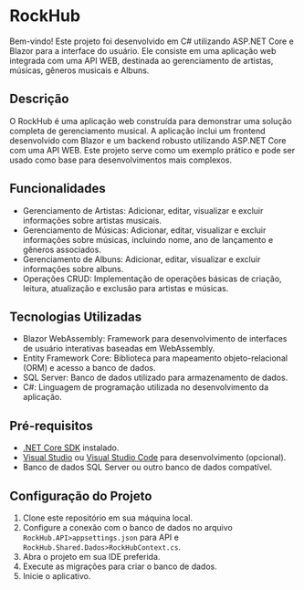 # RockHub

Bem-vindo! Este projeto foi desenvolvido em C# utilizando ASP.NET Core e Blazor para a interface do usuário. 
Ele consiste em uma aplicação web integrada com uma API WEB, destinada ao gerenciamento de artistas, músicas, gêneros musicais e Albuns.

## Descrição

O RockHub é uma aplicação web construída para demonstrar uma solução completa de gerenciamento musical. 
A aplicação inclui um frontend desenvolvido com Blazor e um backend robusto utilizando ASP.NET Core com uma API WEB. 
Este projeto serve como um exemplo prático e pode ser usado como base para desenvolvimentos mais complexos.

## Funcionalidades

- Gerenciamento de Artistas: Adicionar, editar, visualizar e excluir informações sobre artistas musicais.
- Gerenciamento de Músicas: Adicionar, editar, visualizar e excluir informações sobre músicas, incluindo nome, ano de lançamento e gêneros associados.
- Gerenciamento de Albuns: Adicionar, editar, visualizar e excluir informações sobre albuns.
- Operações CRUD: Implementação de operações básicas de criação, leitura, atualização e exclusão para artistas e músicas.


## Tecnologias Utilizadas

- Blazor WebAssembly: Framework para desenvolvimento de interfaces de usuário interativas baseadas em WebAssembly.
- Entity Framework Core: Biblioteca para mapeamento objeto-relacional (ORM) e acesso a banco de dados.
- SQL Server: Banco de dados utilizado para armazenamento de dados.
- C#: Linguagem de programação utilizada no desenvolvimento da aplicação.

## Pré-requisitos

- [.NET Core SDK](https://dotnet.microsoft.com/download) instalado.
- [Visual Studio](https://visualstudio.microsoft.com/) ou [Visual Studio Code](https://code.visualstudio.com/) para desenvolvimento (opcional).
- Banco de dados SQL Server ou outro banco de dados compatível.

## Configuração do Projeto

1. Clone este repositório em sua máquina local.
2. Configure a conexão com o banco de dados no arquivo `RockHub.API>appsettings.json` para API e `RockHub.Shared.Dados>RockHubContext.cs`.
3. Abra o projeto em sua IDE preferida.
4. Execute as migrações para criar o banco de dados.
5. Inicie o aplicativo.
